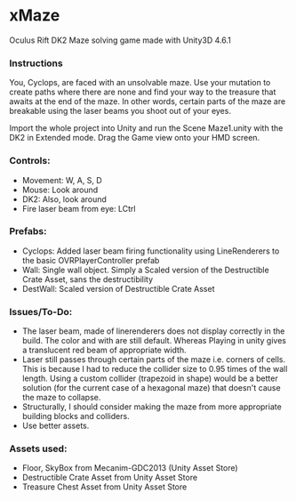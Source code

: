 # xMaze
Oculus Rift DK2 Maze solving game made with Unity3D 4.6.1

### Instructions
You, Cyclops, are faced with an unsolvable maze. Use your mutation to create paths where there are none and find your way to the treasure that awaits at the end of the maze. In other words, certain parts of the maze are breakable using the laser beams you shoot out of your eyes.

Import the whole project into Unity and run the Scene Maze1.unity with the DK2 in Extended mode. Drag the Game view onto your HMD screen.

### Controls:

- Movement: W, A, S, D
- Mouse: Look around
- DK2: Also, look around
- Fire laser beam from eye: LCtrl

### Prefabs:
- Cyclops: Added laser beam firing functionality using LineRenderers to the basic OVRPlayerController prefab
- Wall: Single wall object. Simply a Scaled version of the Destructible Crate Asset, sans the destructibility
- DestWall: Scaled version of Destructible Crate Asset

### Issues/To-Do:
- The laser beam, made of linerenderers does not display correctly in the build. The color and with are still default. Whereas Playing in unity gives a translucent red beam of appropriate width.
- Laser still passes through certain parts of the maze i.e. corners of cells. This is because I had to reduce the collider size to 0.95 times of the wall length. Using a custom collider (trapezoid in shape) would be a better solution (for the current case of a hexagonal maze) that doesn't cause the maze to collapse.
- Structurally, I should consider making the maze from more appropriate building blocks and colliders.
- Use better assets.

### Assets used:
- Floor, SkyBox from Mecanim-GDC2013 (Unity Asset Store)
- Destructible Crate Asset from Unity Asset Store
- Treasure Chest Asset from Unity Asset Store
